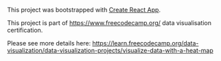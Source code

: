 
This project was bootstrapped with [Create React App](https://github.com/facebook/create-react-app).

This project is part of https://www.freecodecamp.org/ data visualisation certification.

Please see more details here: https://learn.freecodecamp.org/data-visualization/data-visualization-projects/visualize-data-with-a-heat-map